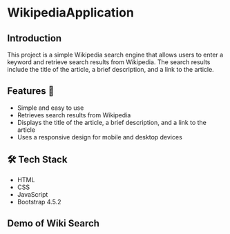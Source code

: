 # WikipediaApplication


## Introduction

 This project is a simple Wikipedia search engine that allows users to enter a keyword and retrieve search results from Wikipedia. The search results include the title of the article, a brief description, and a link to the article.
 
 
 ## Features 🌟
- Simple and easy to use
- Retrieves search results from Wikipedia
- Displays the title of the article, a brief description, and a link to the article
- Uses a responsive design for mobile and desktop devices


## 🛠️ Tech Stack
- HTML
- CSS
- JavaScript
- Bootstrap 4.5.2


## Demo of Wiki Search
 
